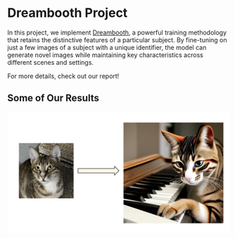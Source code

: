 # Dreambooth Project

In this project, we implement [Dreambooth](https://arxiv.org/abs/2208.12242), a powerful training methodology that retains the distinctive features of a particular subject. By fine-tuning on just a few images of a subject with a unique identifier, the model can generate novel images while maintaining key characteristics across different scenes and settings. 

For more details, check out our report! 

## Some of Our Results

![Dreambooth Results](https://github.com/Bob17293729/Dreambooth/blob/main/dreambooth_md.png)

